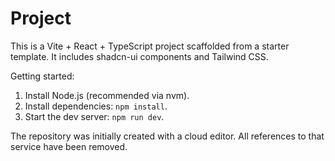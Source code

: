 # Project

This is a Vite + React + TypeScript project scaffolded from a starter template. It includes shadcn-ui components and Tailwind CSS.

Getting started:

1. Install Node.js (recommended via nvm).
2. Install dependencies: `npm install`.
3. Start the dev server: `npm run dev`.

The repository was initially created with a cloud editor. All references to that service have been removed.
